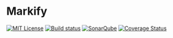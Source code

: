 # Markify

[![MIT License](https://img.shields.io/badge/license-MIT-blue.svg)](https://raw.githubusercontent.com/Julien-Pires/Markify/master/LICENSE)
[![Build status](https://ci.appveyor.com/api/projects/status/eh53y0rjmvovybn2/branch/master?svg=true)](https://ci.appveyor.com/project/Takumii/markify/branch/master)
[![SonarQube](https://sonarcloud.io/api/badges/gate?key=Markify)](https://sonarcloud.io/dashboard?id=Markify)
[![Coverage Status](https://coveralls.io/repos/github/Julien-Pires/Markify/badge.svg?branch=master)](https://coveralls.io/github/Julien-Pires/Markify?branch=master)
